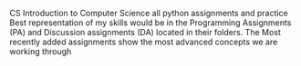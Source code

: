 CS
Introduction to Computer Science all python assignments and practice
Best representation of my skills would be in the Programming Assignments (PA) and Discussion assignments (DA) located in their folders. The Most recently added assignments show the most advanced concepts we are working through 

